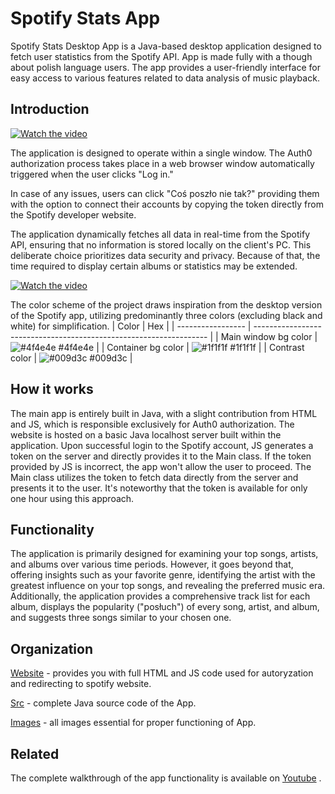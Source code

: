 
# Spotify Stats App

Spotify Stats Desktop App is a Java-based desktop application designed to fetch user statistics from the Spotify API. App is made fully with a though about polish language users. The app provides a user-friendly interface for easy access to various features related to data analysis of music playback.


## Introduction



[![Watch the video](https://i.imgur.com/VPuMVsy.png)](https://youtu.be/TRpGMfRgeSQ?si=DYo8npRlwMkdbyJ8)

The application is designed to operate within a single window. The Auth0 authorization process takes place in a web browser window automatically triggered when the user clicks "Log in."

In case of any issues, users can click "Coś poszło nie tak?" providing them with the option to connect their accounts by copying the token directly from the Spotify developer website.

The application dynamically fetches all data in real-time from the Spotify API, ensuring that no information is stored locally on the client's PC. This deliberate choice prioritizes data security and privacy. Because of that, the time required to display certain albums or statistics may be extended.

[![Watch the video](https://i.imgur.com/ZtAhRDw.png)](https://youtu.be/TRpGMfRgeSQ?si=DYo8npRlwMkdbyJ8)

The color scheme of the project draws inspiration from the desktop version of the Spotify app, utilizing predominantly three colors (excluding black and white) for simplification.
| Color             | Hex                                                                |
| ----------------- | ------------------------------------------------------------------ |
| Main window bg color | ![#4f4e4e](https://via.placeholder.com/10/4f4e4e?text=+) #4f4e4e |
| Container bg color | ![#1f1f1f](https://via.placeholder.com/10/1f1f1f?text=+) #1f1f1f |
| Contrast color | ![#009d3c](https://via.placeholder.com/10/009d3c?text=+) #009d3c |


## How it works
The main app is entirely built in Java, with a slight contribution from HTML and JS, which is responsible exclusively for Auth0 authorization. The website is hosted on a basic Java localhost server built within the application. Upon successful login to the Spotify account, JS generates a token on the server and directly provides it to the Main class. If the token provided by JS is incorrect, the app won't allow the user to proceed. The Main class utilizes the token to fetch data directly from the server and presents it to the user. It's noteworthy that the token is available for only one hour using this approach. 
## Functionality


The application is primarily designed for examining your top songs, artists, and albums over various time periods. However, it goes beyond that, offering insights such as your favorite genre, identifying the artist with the greatest influence on your top songs, and revealing the preferred music era. Additionally, the application provides a comprehensive track list for each album, displays the popularity ("posłuch") of every song, artist, and album, and suggests three songs similar to your chosen one.
## Organization
[Website](website) -  provides you with full HTML and JS code used for    autoryzation and redirecting to spotify website.

[Src](src) - complete Java source code of the App.

[Images](images) - all images essential for proper functioning of App.


## Related

The complete walkthrough of the app functionality is available on
[Youtube](https://youtu.be/TRpGMfRgeSQ?si=DYo8npRlwMkdbyJ8)
.

